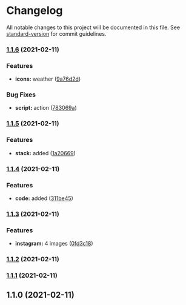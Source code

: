 # Changelog

All notable changes to this project will be documented in this file. See [standard-version](https://github.com/conventional-changelog/standard-version) for commit guidelines.

### [1.1.6](https://github.com-eunchurn///compare/v1.1.5...v1.1.6) (2021-02-11)


### Features

* **icons:** weather ([9a76d2d](https://github.com-eunchurn///commit/9a76d2d0a1f1147813c398ef643ddb5d5838ca61))


### Bug Fixes

* **script:** action ([783069a](https://github.com-eunchurn///commit/783069ab3652c480c92f6478f89b2e5d05a10707))

### [1.1.5](https://github.com-eunchurn///compare/v1.1.4...v1.1.5) (2021-02-11)


### Features

* **stack:** added ([1a20669](https://github.com-eunchurn///commit/1a20669132d9aabd72cc58fd53a4656763e871e3))

### [1.1.4](https://github.com-eunchurn///compare/v1.1.3...v1.1.4) (2021-02-11)


### Features

* **code:** added ([311be45](https://github.com-eunchurn///commit/311be45d1dcf283bc3fe14ce3243ce640c11d44b))

### [1.1.3](https://github.com-eunchurn///compare/v1.1.2...v1.1.3) (2021-02-11)


### Features

* **instagram:** 4 images ([0fd3c18](https://github.com-eunchurn///commit/0fd3c18767c5df05682ec40572486315a9897f95))

### [1.1.2](https://github.com-eunchurn///compare/v1.1.1...v1.1.2) (2021-02-11)

### [1.1.1](https://github.com-eunchurn///compare/v1.1.0...v1.1.1) (2021-02-11)

## 1.1.0 (2021-02-11)

